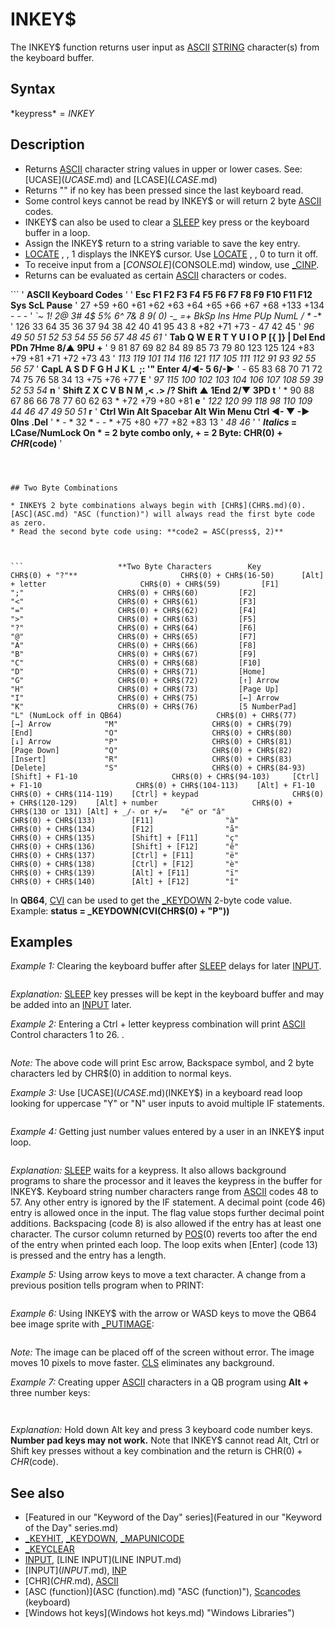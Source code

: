 # INKEY$

The INKEY$ function returns user input as [ASCII](ASCII.md) [STRING](STRING.md) character(s) from the keyboard buffer.

  

## Syntax

*keypress$* = INKEY$
  

## Description

* Returns [ASCII](ASCII.md) character string values in upper or lower cases. See: [UCASE$](UCASE$.md) and [LCASE$](LCASE$.md)
* Returns "" if no key has been pressed since the last keyboard read.
* Some control keys cannot be read by INKEY$ or will return 2 byte [ASCII](ASCII.md) codes.
* INKEY$ can also be used to clear a [SLEEP](SLEEP.md) key press or the keyboard buffer in a loop.
* Assign the INKEY$ return to a string variable to save the key entry.
* [LOCATE](LOCATE.md) , , 1 displays the INKEY$ cursor. Use [LOCATE](LOCATE.md) , , 0 to turn it off.
* To receive input from a [$CONSOLE]($CONSOLE.md) window, use [_CINP](_CINP.md).
* Returns can be evaluated as certain [ASCII](ASCII.md) characters or codes.

``` '                                **ASCII Keyboard Codes** ' '  **Esc  F1  F2  F3  F4  F5  F6  F7  F8  F9  F10  F11  F12  Sys ScL Pause** '   27 +59 +60 +61 +62 +63 +64 +65 +66 +67 +68  +133 +134   -   -    - '  **`~  1!  2@  3#  4$  5%  6^  7&  8*  9(  0) -_ =+ BkSp   Ins Hme PUp   NumL  /   *    -** '  126 33  64  35  36  37  94  38  42  40  41 95 43   8    +82 +71 +73    -    47  42   45 '  *96 49  50  51  52  53  54  55  56  57  48 45 61* '  **Tab Q   W   E   R   T   Y   U   I   O   P  [{  ]}  \|   Del End PDn   7Hme 8/▲  9PU  +**  '   9  81  87  69  82  84  89  85  73  79  80 123 125 124  +83 +79 +81   +71  +72  +73  43 '  *113 119 101 114 116 121 117 105 111 112  91  93  92                 55   56   57*  '  **CapL  A   S   D   F   G   H   J   K   L   ;:  '" Enter                4/◄-  5   6/-►** '    -   65  83  68  70  71  72  74  75  76  58  34  13                  +75  +76  +77  **E** '  *97 115 100 102 103 104 106 107 108  59  39                       52   53   54*  **n** '  **Shift  Z   X   C   V   B   N   M   ,<  .>  /?    Shift       ▲        1End 2/▼  3PD  t** '    *    90  88  67  86  66  78  77  60  62  63      *        +72       +79  +80  +81  **e** '  *122 120  99 118  98 110 109  44  46  47                          49   50   51*  **r** '  **Ctrl Win Alt       Spacebar          Alt Win Menu Ctrl   ◄-  ▼   -►   0Ins     .Del**  '   *    -   *           32              *   -   -    *    +75 +80 +77   +82       +83  13 '                                                                     *48        46* ' '   ***Italics* = LCase/NumLock On  * = 2 byte combo only,  + = 2 Byte: CHR$(0) + CHR$(code)** '  
```

  

## Two Byte Combinations

* INKEY$ 2 byte combinations always begin with [CHR$](CHR$.md)(0). [ASC](ASC.md) "ASC (function)") will always read the first byte code as zero.
* Read the second byte code using: **code2 = ASC(press$, 2)**

  

```                     **Two Byte Characters        Key                 CHR$(0) + "?"**                       CHR$(0) + CHR$(16-50)      [Alt] + letter                     CHR$(0) + CHR$(59)         [F1]                 ";"                     CHR$(0) + CHR$(60)         [F2]                 "<"                     CHR$(0) + CHR$(61)         [F3]                 "="                     CHR$(0) + CHR$(62)         [F4]                 ">"                     CHR$(0) + CHR$(63)         [F5]                 "?"                     CHR$(0) + CHR$(64)         [F6]                 "@"                     CHR$(0) + CHR$(65)         [F7]                 "A"                     CHR$(0) + CHR$(66)         [F8]                 "B"                     CHR$(0) + CHR$(67)         [F9]                 "C"                     CHR$(0) + CHR$(68)         [F10]                "D"                     CHR$(0) + CHR$(71)         [Home]               "G"                     CHR$(0) + CHR$(72)         [↑] Arrow            "H"                     CHR$(0) + CHR$(73)         [Page Up]            "I"                     CHR$(0) + CHR$(75)         [←] Arrow            "K"                     CHR$(0) + CHR$(76)         [5 NumberPad]        "L" (NumLock off in QB64)                     CHR$(0) + CHR$(77)         [→] Arrow            "M"                     CHR$(0) + CHR$(79)         [End]                "O"                     CHR$(0) + CHR$(80)         [↓] Arrow            "P"                     CHR$(0) + CHR$(81)         [Page Down]          "Q"                     CHR$(0) + CHR$(82)         [Insert]             "R"                     CHR$(0) + CHR$(83)         [Delete]             "S"                     CHR$(0) + CHR$(84-93)      [Shift] + F1-10                     CHR$(0) + CHR$(94-103)     [Ctrl] + F1-10                     CHR$(0) + CHR$(104-113)    [Alt] + F1-10                     CHR$(0) + CHR$(114-119)    [Ctrl] + keypad                     CHR$(0) + CHR$(120-129)    [Alt] + number                     CHR$(0) + CHR$(130 or 131) [Alt] + _/- or +/=   "é" or "â"                     CHR$(0) + CHR$(133)        [F11]                "à"                     CHR$(0) + CHR$(134)        [F12]                "å"                     CHR$(0) + CHR$(135)        [Shift] + [F11]      "ç"                     CHR$(0) + CHR$(136)        [Shift] + [F12]      "ê"                     CHR$(0) + CHR$(137)        [Ctrl] + [F11]       "ë"                     CHR$(0) + CHR$(138)        [Ctrl] + [F12]       "è"                     CHR$(0) + CHR$(139)        [Alt] + [F11]        "ï"                     CHR$(0) + CHR$(140)        [Alt] + [F12]        "î"  
```

In **QB64**, [CVI](CVI.md) can be used to get the [_KEYDOWN](_KEYDOWN.md) 2-byte code value. Example: **status = _KEYDOWN(CVI(CHR$(0) + "P"))**
  

## Examples

*Example 1:* Clearing the keyboard buffer after [SLEEP](SLEEP.md) delays for later [INPUT](INPUT.md).

``` [PRINT](PRINT.md) "Press any keyboard typing key to end SLEEP" [SLEEP](SLEEP.md) [DO](DO.md): K$ = INKEY$: [PRINT](PRINT.md) K$: [LOOP](LOOP.md) [UNTIL](UNTIL.md) K$ = ""  
```

*Explanation:* [SLEEP](SLEEP.md) key presses will be kept in the keyboard buffer and may be added into an [INPUT](INPUT.md) later.
  

*Example 2:* Entering a Ctrl + letter keypress combination will print [ASCII](ASCII.md) Control characters 1 to 26. .

``` DO     K$ = INKEY$     [IF](IF.md) K$ <> "" [THEN](THEN.md) [PRINT](PRINT.md) K$; " "; [LOOP](LOOP.md) [UNTIL](UNTIL.md) K$ = [CHR$](CHR$.md)(27) 'Esc key exit  
```

*Note:* The above code will print Esc arrow, Backspace symbol, and 2 byte characters led by CHR$(0) in addition to normal keys.
  

*Example 3:* Use [UCASE$](UCASE$.md)(INKEY$) in a keyboard read loop looking for uppercase "Y" or "N" user inputs to avoid multiple IF statements.

``` [DO](DO.md)   [PRINT](PRINT.md) "Do you want to continue? (Y/N): ";  'semicolon saves position for user entry   [DO](DO.md): K$ = [UCASE$](UCASE$.md)(INKEY$) 'change any user key press to uppercase   [LOOP](LOOP.md) [UNTIL](UNTIL.md) K$ = "Y" [OR](OR.md) "OR (boolean)") K$ = "N"   [PRINT](PRINT.md) K$  'print valid user entry   [IF](IF.md) K$ = "N" [THEN](THEN.md) [END](END.md) [LOOP](LOOP.md)  
```

  

*Example 4:* Getting just number values entered by a user in an INKEY$ input loop.

``` [LOCATE](LOCATE.md) 10, 10: [PRINT](PRINT.md) "Enter a number value: "; [DO](DO.md): [SLEEP](SLEEP.md)   K$ = INKEY$   [IF](IF.md) K$ >= [CHR$](CHR$.md)(48) [AND](AND.md) "AND (boolean)") K$ <= [CHR$](CHR$.md)(57) [THEN](THEN.md) entry$ = entry$ + K$ ' numbers only   L = [LEN](LEN.md)(entry$) ' check entry length for possible backspace   [IF](IF.md) K$ = [CHR$](CHR$.md)(46) [AND](AND.md) "AND (boolean)") flag = 0 [THEN](THEN.md) entry$ = entry$ + K$: flag = 1: mark = L ' decimal point   [IF](IF.md) K$ = [CHR$](CHR$.md)(8) [AND](AND.md) "AND (boolean)") L > 0 [THEN](THEN.md) ' backspace pressed and entry has a length     entry$ = [MID$](MID$.md) "MID$ (function)")(entry$, 1, L - 1) ' remove one character from entry$     [IF](IF.md) [LEN](LEN.md)(entry$) < mark [THEN](THEN.md) flag = 0 ' allow decimal point entry if other was removed.     [LOCATE](LOCATE.md) [CSRLIN](CSRLIN.md), [POS](POS.md)(0) - 1: [PRINT](PRINT.md) [SPACE$](SPACE$.md)(1); ' remove end character from screen   [END IF](END IF.md)   [LOCATE](LOCATE.md) 10, 32: [PRINT](PRINT.md) entry$; ' display entry to user (semicolon required for correct [POS](POS.md)) [LOOP](LOOP.md) [UNTIL](UNTIL.md) K$ = [CHR$](CHR$.md)(13) [AND](AND.md) "AND (boolean)") L > 0 'assures something is entered  
```

*Explanation:* [SLEEP](SLEEP.md) waits for a keypress. It also allows background programs to share the processor and it leaves the keypress in the buffer for INKEY$. Keyboard string number characters range from [ASCII](ASCII.md) codes 48 to 57. Any other entry is ignored by the IF statement. A decimal point (code 46) entry is allowed once in the input. The flag value stops further decimal point additions. Backspacing (code 8) is also allowed if the entry has at least one character. The cursor column returned by [POS](POS.md)(0) reverts too after the end of the entry when printed each loop. The loop exits when [Enter] (code 13) is pressed and the entry has a length.
  

*Example 5:* Using arrow keys to move a text character. A change from a previous position tells program when to PRINT:

``` movey = 1: movex = 1 'text coordinates can never be 0 at$ = "@"  'text sprite could be almost any ASCII character [LOCATE](LOCATE.md) movey, movex: [PRINT](PRINT.md) at$; DO     px = movex: py = movey 'previous positions     B$ = INKEY$     [IF](IF.md) B$ = [CHR$](CHR$.md)(0) + [CHR$](CHR$.md)(72) [AND](AND.md) "AND (boolean)") movey > 1 [THEN](THEN.md) movey = movey - 1 'rows 1 to 23 only     [IF](IF.md) B$ = [CHR$](CHR$.md)(0) + [CHR$](CHR$.md)(80) [AND](AND.md) "AND (boolean)") movey < 23 [THEN](THEN.md) movey = movey + 1     [IF](IF.md) B$ = [CHR$](CHR$.md)(0) + [CHR$](CHR$.md)(75) [AND](AND.md) "AND (boolean)") movex > 1 [THEN](THEN.md) movex = movex - 1 'columns 1 to 80 only     [IF](IF.md) B$ = [CHR$](CHR$.md)(0) + [CHR$](CHR$.md)(77) [AND](AND.md) "AND (boolean)") movex < 80 [THEN](THEN.md) movex = movex + 1      [IF](IF.md) px <> movex [OR](OR.md) "OR (boolean)") py <> movey [THEN](THEN.md) 'only changes when needed         [LOCATE](LOCATE.md) py, px: [PRINT](PRINT.md) [SPACE$](SPACE$.md)(1); 'erase old sprite         [LOCATE](LOCATE.md) movey, movex: [PRINT](PRINT.md) at$; 'show new position     [END IF](END IF.md) [LOOP](LOOP.md) [UNTIL](UNTIL.md) B$ = [CHR$](CHR$.md)(27) 'ESCape key exit [END](END.md)  
```

  

*Example 6:* Using INKEY$ with the arrow or WASD keys to move the QB64 bee image sprite with [_PUTIMAGE](_PUTIMAGE.md):

``` [DIM](DIM.md) image [AS](AS.md) [LONG](LONG.md) [DIM](DIM.md) x [AS](AS.md) [INTEGER](INTEGER.md) [DIM](DIM.md) y [AS](AS.md) [INTEGER](INTEGER.md) [DIM](DIM.md) Keypress [AS](AS.md) [STRING](STRING.md)  [SCREEN](SCREEN.md) [_NEWIMAGE](_NEWIMAGE.md)(800, 600, 32)  x = 0 y = 0 image = [_LOADIMAGE](_LOADIMAGE.md)("QB64bee.png") 'Here I actually used the QB64 icon  DO   [_PUTIMAGE](_PUTIMAGE.md) (x, y), image   DO     Keypress = [UCASE$](UCASE$.md)(INKEY$)     ' ***** The following line detects the arrow keys *****     [IF](IF.md) [LEN](LEN.md)(Keypress) > 1 [THEN](THEN.md) Keypress = [RIGHT$](RIGHT$.md)(Keypress, 1)   [LOOP](LOOP.md) [UNTIL](UNTIL.md) Keypress > ""    [CLS](CLS.md) ' blank screen after valid key press to avoid smearing image on page    [SELECT CASE](SELECT CASE.md) Keypress     [CASE](CASE.md) "W", "H": y = y - 10 'Up     [CASE](CASE.md) "A", "K": x = x - 10 'Left     [CASE](CASE.md) "S", "P": y = y + 10 'Down     [CASE](CASE.md) "D", "M": x = x + 10 'Right     [CASE](CASE.md) "Q", [CHR$](CHR$.md)(27): [END](END.md) 'Q or Esc Ends prog.   [END SELECT](END SELECT.md)   [_PUTIMAGE](_PUTIMAGE.md) (x, y), image [LOOP](LOOP.md)  
```

*Note:* The image can be placed off of the screen without error. The image moves 10 pixels to move faster. [CLS](CLS.md) eliminates any background.
  

*Example 7:* Creating upper [ASCII](ASCII.md) characters in a QB program using **Alt +** three number keys:

``` DO     A$ = "": [WHILE](WHILE.md) A$ = "": A$ = INKEY$: [WEND](WEND.md)     [IF](IF.md) [LEN](LEN.md)(A$) = 2 [THEN](THEN.md) '2 byte INKEY$ return         B$ = [RIGHT$](RIGHT$.md)(A$, 1)  'read second byte         b% = [ASC](ASC.md) "ASC (function)")(B$)        'read second byte code         [IF](IF.md) b% > 119 [AND](AND.md) "AND (boolean)") b% < 130 [THEN](THEN.md) ' Alt + number codes only            C% = b% - 119  ' convert to actual number            [IF](IF.md) C% > 9 [THEN](THEN.md) C% = 0            num$ = num$ + [LTRIM$](LTRIM$.md)([STR$](STR$.md)(C%))         [END IF](END IF.md)     [END IF](END IF.md) [LOOP](LOOP.md) [UNTIL](UNTIL.md) [LEN](LEN.md)(num$) = 3  ' 3 digit codes only  [PRINT](PRINT.md) num$ [PRINT](PRINT.md) [CHR$](CHR$.md)([VAL](VAL.md)(num$)  
```

```  155 ¢  
```

*Explanation:* Hold down Alt key and press 3 keyboard code number keys. **Number pad keys may not work.** Note that INKEY$ cannot read Alt, Ctrl or Shift key presses without a key combination and the return is CHR$(0) + CHR$(code).
  

## See also

* [Featured in our "Keyword of the Day" series](Featured in our "Keyword of the Day" series.md)
* [_KEYHIT](_KEYHIT.md), [_KEYDOWN](_KEYDOWN.md), [_MAPUNICODE](_MAPUNICODE.md)
* [_KEYCLEAR](_KEYCLEAR.md)
* [INPUT](INPUT.md), [LINE INPUT](LINE INPUT.md)
* [INPUT$](INPUT$.md), [INP](INP.md)
* [CHR$](CHR$.md), [ASCII](ASCII.md)
* [ASC (function)](ASC (function).md) "ASC (function)"), [Scancodes](Scancodes.md) (keyboard)
* [Windows hot keys](Windows hot keys.md) "Windows Libraries")

  
